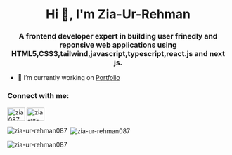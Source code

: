 
<h1 align="center">Hi 👋, I'm Zia-Ur-Rehman</h1>
<h3 align="center">A frontend developer expert in building user frinedly and reponsive web applications using HTML5,CSS3,tailwind,javascript,typescript,react.js and next js.</h3>


- 🔭 I’m currently working on [Portfolio](http://linkedin.com/in/zia-jsdev)

<h3 align="left">Connect with me:</h3>
<p align="left">
<a href="https://twitter.com/zia087" target="blank"><img align="center" src="https://raw.githubusercontent.com/rahuldkjain/github-profile-readme-generator/master/src/images/icons/Social/twitter.svg" alt="zia087" height="30" width="40" /></a>
<a href="https://linkedin.com/in/zia-jsdev" target="blank"><img align="center" src="https://raw.githubusercontent.com/rahuldkjain/github-profile-readme-generator/master/src/images/icons/Social/linked-in-alt.svg" alt="zia-ur-rehman" height="30" width="40" /></a>
</p>

<p><img align="left" src="https://github-readme-stats.vercel.app/api/top-langs?username=zia-ur-rehman087&show_icons=true&locale=en&layout=compact" alt="zia-ur-rehman087" /></p>

<p>&nbsp;<img align="center" src="https://github-readme-stats.vercel.app/api?username=zia-ur-rehman087&show_icons=true&locale=en" alt="zia-ur-rehman087" /></p>

<p><img align="center" src="https://github-readme-streak-stats.herokuapp.com/?user=zia-ur-rehman087&" alt="zia-ur-rehman087" /></p>
